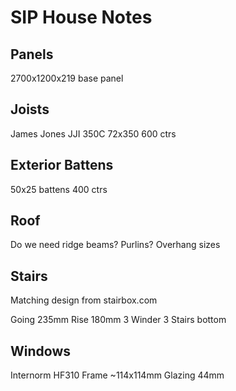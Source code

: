 # SIP House Notes

## Panels

2700x1200x219 base panel

## Joists

James Jones JJI 350C 72x350
600 ctrs

## Exterior Battens

50x25 battens
400 ctrs

## Roof

Do we need ridge beams?  Purlins?
Overhang sizes

## Stairs

Matching design from stairbox.com

Going 235mm
Rise 180mm
3 Winder
3 Stairs bottom

## Windows

Internorm HF310
Frame ~114x114mm
Glazing 44mm
